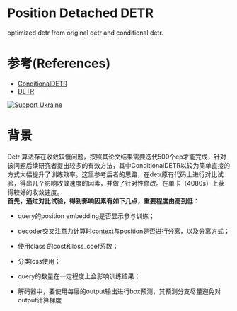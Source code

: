 **Position Detached DETR**
========
optimized detr from original detr and conditional detr.

# 参考(References)
* [ConditionalDETR](https://github.com/Atten4Vis/ConditionalDETR/blob/main/.github/convergence-curve.png)
* [DETR](https://github.com/facebookresearch/detr)


[![Support Ukraine](https://img.shields.io/badge/Support-Ukraine-FFD500?style=flat&labelColor=005BBB)](https://opensource.fb.com/support-ukraine)

# 背景
Detr 算法存在收敛较慢问题，按照其论文结果需要迭代500个ep才能完成，针对该问题后续研究者提出较多的有效方法，其中ConditionalDETR以较为简单直接的方式大幅提升了训练效率。这里参考后者的思路，在detr原有代码上进行对比试验，得出几个影响收敛速度的因素，并做了针对性修改。在单卡（4080s）上获得较好的收敛速度。  
**首先，通过对比试验，得到影响因素有如下几点，重要程度由高到低**：  
* query的position embedding是否显示参与训练；
* decoder交叉注意力计算时context与position是否进行分离，以及分离方式；
* 使用class 的cost和loss_coef系数；
* 分类loss使用；
* query的数量在一定程度上会影响训练结果；

* 解码器中，要使用每层的output输出进行box预测，其预测分支尽量避免对output计算梯度

